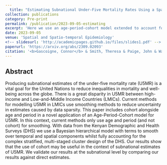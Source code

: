 ```yaml
---
  title: "Estimating Subnational Under-Five Mortality Rates Using a Spatio-Temporal Age-Period-Cohort Model"
collection: publications
category: Pre-print
permalink: /publication/2023-09-05-estimating
excerpt: 'Here we use an age-period-cohort model extended to account for a complex survey design to model subnational  U5MRs in Kenya.'
date: 2023-09-05
venue: 'Spatial and Spatio-temporal Epidemiology'
<!-- slidesurl: 'http://academicpages.github.io/files/slides1.pdf' -->
paperurl: 'https://arxiv.org/abs/2309.02093'
citation: '<b>Gascoigne, Connor</b> & Smith, Theresa & Paige, John & Wakefiled, Jon. (2023). &quot;Estimating Subnational Under-Five Mortality Rates Using a Spatio-Temporal Age-Period-Cohort Model.&quot; <i>ArXiv</i>.'
---
```

  
  ## Abstract
  
  Producing subnational estimates of the under-five mortality rate (U5MR) is a vital goal for the United Nations to reduce inequalities in mortality and well-being across the globe. There is a great disparity in U5MR between high-income and Low-and-Middle Income Countries (LMICs). Current methods for modelling U5MR in LMICs use smoothing methods to reduce uncertainty in estimates caused by data sparsity. This paper includes cohort alongside age and period in a novel application of an Age-Period-Cohort model for U5MR. In this context, current methods only use age and period (and not cohort) for smoothing. With data from the Kenyan Demographic and Health Surveys (DHS) we use a Bayesian hierarchical model with terms to smooth over temporal and spatial components whilst fully accounting for the complex stratified, multi-staged cluster design of the DHS. Our results show that the use of cohort may be useful in the context of subnational estimates of U5MR. We validate our results at the subnational level by comparing our results against direct estimates.

